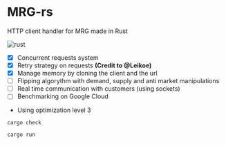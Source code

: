 # MRG-rs
HTTP client handler for MRG made in Rust

![rust](https://img.shields.io/badge/rust-dea584?style=for-the-badge&logo=rust&logoColor=white)

- [x] Concurrent requests system
- [x] Retry strategy on requests __(Credit to **@Leikoe**)__
- [x] Manage memory by cloning the client and the url
- [ ] Flipping algorythm with demand, supply and anti market manipulations
- [ ] Real time communication with customers (using sockets)
- [ ] Benchmarking on Google Cloud

* Using optimization level 3
```
cargo check
```
```
cargo run
```
